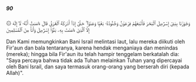 ##### 90

<span class="ayah">۞ وَجَٰوَزْنَا بِبَنِىٓ إِسْرَٰٓءِيلَ ٱلْبَحْرَ فَأَتْبَعَهُمْ فِرْعَوْنُ وَجُنُودُهُۥ بَغْيًۭا وَعَدْوًا ۖ حَتَّىٰٓ إِذَآ أَدْرَكَهُ ٱلْغَرَقُ قَالَ ءَامَنتُ أَنَّهُۥ لَآ إِلَٰهَ إِلَّا ٱلَّذِىٓ ءَامَنَتْ بِهِۦ بَنُوٓا۟ إِسْرَٰٓءِيلَ وَأَنَا۠ مِنَ ٱلْمُسْلِمِينَ</span>

<span class="ayah_translation">Dan Kami memungkinkan Bani Israil melintasi laut, lalu mereka diikuti oleh Fir'aun dan bala tentaranya, karena hendak menganiaya dan menindas (mereka); hingga bila Fir'aun itu telah hampir tenggelam berkatalah dia: "Saya percaya bahwa tidak ada Tuhan melainkan Tuhan yang dipercayai oleh Bani Israil, dan saya termasuk orang-orang yang berserah diri (kepada Allah)".</span>
